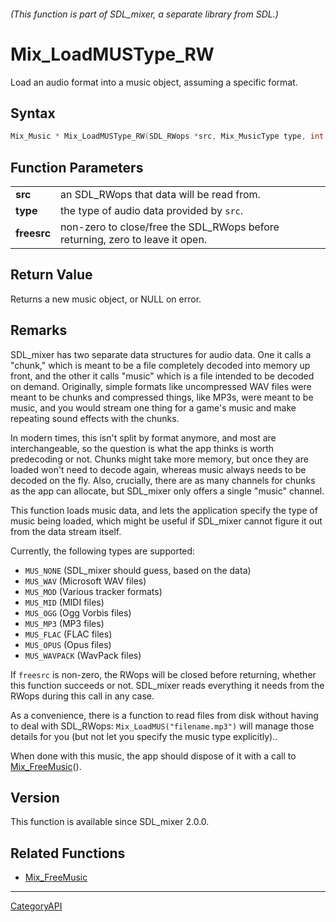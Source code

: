 ###### (This function is part of SDL_mixer, a separate library from SDL.)
# Mix_LoadMUSType_RW

Load an audio format into a music object, assuming a specific format.

## Syntax

```c
Mix_Music * Mix_LoadMUSType_RW(SDL_RWops *src, Mix_MusicType type, int freesrc);

```

## Function Parameters

|                 |                                                                               |
| --------------- | ----------------------------------------------------------------------------- |
| **src**         | an SDL_RWops that data will be read from.                                     |
| **type**        | the type of audio data provided by `src`.                                     |
| **freesrc**     | non-zero to close/free the SDL_RWops before returning, zero to leave it open. |

## Return Value

Returns a new music object, or NULL on error.

## Remarks

SDL_mixer has two separate data structures for audio data. One it calls a
"chunk," which is meant to be a file completely decoded into memory up
front, and the other it calls "music" which is a file intended to be
decoded on demand. Originally, simple formats like uncompressed WAV files
were meant to be chunks and compressed things, like MP3s, were meant to be
music, and you would stream one thing for a game's music and make repeating
sound effects with the chunks.

In modern times, this isn't split by format anymore, and most are
interchangeable, so the question is what the app thinks is worth
predecoding or not. Chunks might take more memory, but once they are loaded
won't need to decode again, whereas music always needs to be decoded on the
fly. Also, crucially, there are as many channels for chunks as the app can
allocate, but SDL_mixer only offers a single "music" channel.

This function loads music data, and lets the application specify the type
of music being loaded, which might be useful if SDL_mixer cannot figure it
out from the data stream itself.

Currently, the following types are supported:

- `MUS_NONE` (SDL_mixer should guess, based on the data)
- `MUS_WAV` (Microsoft WAV files)
- `MUS_MOD` (Various tracker formats)
- `MUS_MID` (MIDI files)
- `MUS_OGG` (Ogg Vorbis files)
- `MUS_MP3` (MP3 files)
- `MUS_FLAC` (FLAC files)
- `MUS_OPUS` (Opus files)
- `MUS_WAVPACK` (WavPack files)

If `freesrc` is non-zero, the RWops will be closed before returning,
whether this function succeeds or not. SDL_mixer reads everything it needs
from the RWops during this call in any case.

As a convenience, there is a function to read files from disk without
having to deal with SDL_RWops: `Mix_LoadMUS("filename.mp3")` will manage
those details for you (but not let you specify the music type explicitly)..

When done with this music, the app should dispose of it with a call to
[Mix_FreeMusic](Mix_FreeMusic)().

## Version

This function is available since SDL_mixer 2.0.0.

## Related Functions

* [Mix_FreeMusic](Mix_FreeMusic)

----
[CategoryAPI](CategoryAPI)

